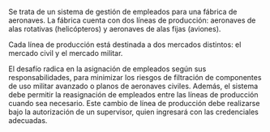 Se trata de un sistema de gestión de empleados para una fábrica de aeronaves. La fábrica cuenta con dos líneas de producción: aeronaves de alas rotativas (helicópteros) y aeronaves de alas fijas (aviones).

Cada línea de producción está destinada a dos mercados distintos: el mercado civil y el mercado militar.


El desafío radica en la asignación de empleados según sus responsabilidades, para minimizar los riesgos de filtración de componentes de
uso militar avanzado o planos de aeronaves civiles. Además, el sistema debe permitir la reasignación de empleados entre las líneas de producción cuando
sea necesario. Este cambio de línea de producción debe realizarse bajo la autorización de un supervisor, quien ingresará con las credenciales adecuadas.
